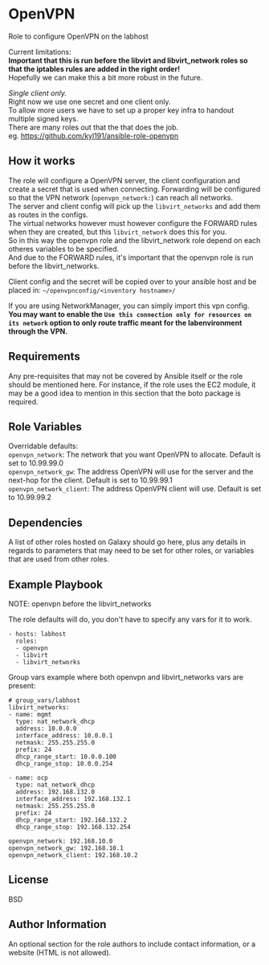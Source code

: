 OpenVPN
=========

Role to configure OpenVPN on the labhost

Current limitations:  
**Important that this is run before the libvirt and libvirt_network roles so that the iptables rules are added in the right order!**  
Hopefully we can make this a bit more robust in the future.

*Single client only.*  
Right now we use one secret and one client only.  
To allow more users we have to set up a proper key infra to handout multiple signed keys.  
There are many roles out that the that does the job.  
eg. https://github.com/kyl191/ansible-role-openvpn

How it works
------------

The role will configure a OpenVPN server, the client configuration and create a secret that is used when connecting.
Forwarding will be configured so that the VPN network (`openvpn_network:`) can reach all networks.  
The server and client config will pick up the `libvirt_networks` and add them as routes in the configs.  
The virtual networks however must however configure the FORWARD rules when they are created, but this `libvirt_network` does this for you.  
So in this way the openvpn role and the libvirt_network role depend on each otheres variables to be specified.   
And due to the FORWARD rules, it's important that the openvpn role is run before the libvirt_networks.  

Client config and the secret will be copied over to your ansible host and be placed in:
 `~/openvpnconfig/<inventory hostname>/`

If you are using NetworkManager, you can simply import this vpn config.  
**You may want to enable the `Use this connection only for resources on its network` option to only route traffic meant for the labenvironment through the VPN.**

Requirements
------------

Any pre-requisites that may not be covered by Ansible itself or the role should be mentioned here. For instance, if the role uses the EC2 module, it may be a good idea to mention in this section that the boto package is required.

Role Variables
--------------

Overridable defaults:  
`openvpn_network`: The network that you want OpenVPN to allocate. Default is set to 10.99.99.0  
`openvpn_network_gw`: The address OpenVPN will use for the server and the next-hop for the client. Default is set to 10.99.99.1  
`openvpn_network_client`: The address OpenVPN client will use. Default is set to 10.99.99.2  

Dependencies
------------

A list of other roles hosted on Galaxy should go here, plus any details in regards to parameters that may need to be set for other roles, or variables that are used from other roles.

Example Playbook
----------------

NOTE: openvpn before the libvirt_networks

The role defaults will do, you don't have to specify any vars for it to work. 

```
- hosts: labhost
  roles:
  - openvpn
  - libvirt
  - libvirt_networks
```

Group vars example where both openvpn and libvirt_networks vars are present:

```
# group_vars/labhost
libvirt_networks:
- name: mgmt
  type: nat_network_dhcp
  address: 10.0.0.0
  interface_address: 10.0.0.1
  netmask: 255.255.255.0
  prefix: 24
  dhcp_range_start: 10.0.0.100
  dhcp_range_stop: 10.0.0.254

- name: ocp
  type: nat_network_dhcp
  address: 192.168.132.0
  interface_address: 192.168.132.1
  netmask: 255.255.255.0
  prefix: 24
  dhcp_range_start: 192.168.132.2
  dhcp_range_stop: 192.168.132.254

openvpn_network: 192.168.10.0
openvpn_network_gw: 192.168.10.1
openvpn_network_client: 192.168.10.2

```

License
-------

BSD

Author Information
------------------

An optional section for the role authors to include contact information, or a website (HTML is not allowed).
